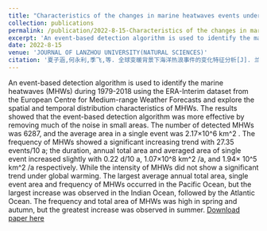```yaml
---
title: "Characteristics of the changes in marine heatwaves events under global warming"
collection: publications
permalink: /publication/2022-8-15-Characteristics of the changes in marine heatwaves events under global warming
excerpt: 'An event-based detection algorithm is used to identify the marine heatwaves (MHWs) during 1979-2018 using the ERA-Interim dataset from the European Centre for Medium-range Weather Forecasts and explore the spatial and temporal distribution characteristics of MHWs. The results showed that the event-based detection algorithm was more effective by removing much of the noise in small areas. The number of detected MHWs was 6287, and the average area in a single event was 2.17×10^6 km^2 . The frequency of MHWs showed a significant increasing trend with 27.35 events/10 a; the duration, annual total area and averaged area of single event increased slightly with 0.22 d/10 a, 1.07×10^8 km^2 /a, and 1.94× 10^5 km^2 /a respectively. While the intensity of MHWs did not show a significant trend under global warming. The largest average annual total area, single event area and frequency of MHWs occurred in the Pacific Ocean, but the largest increase was observed in the Indian Ocean, followed by the Atlantic Ocean. The frequency and total area of MHWs was high in spring and autumn, but the greatest increase was observed in summer.'
date: 2022-8-15
venue: 'JOURNAL OF LANZHOU UNIVERSITY(NATURAL SCIENCES)'
citation: '夏子涵,何永利,季飞,等. 全球变暖背景下海洋热浪事件的变化特征分析[J]. 兰州大学学报(自然科学版),2022,58(04):560-568.'
---
```

An event-based detection algorithm is used to identify the marine heatwaves (MHWs) during 1979-2018 using the ERA-Interim dataset from the European Centre for Medium-range Weather Forecasts and explore the spatial and temporal distribution characteristics of MHWs. The results showed that the event-based detection algorithm was more effective by removing much of the noise in small areas. The number of detected MHWs was 6287, and the average area in a single event was 2.17×10^6 km^2 . The frequency of MHWs showed a significant increasing trend with 27.35 events/10 a; the duration, annual total area and averaged area of single event increased slightly with 0.22 d/10 a, 1.07×10^8 km^2 /a, and 1.94× 10^5 km^2 /a respectively. While the intensity of MHWs did not show a significant trend under global warming. The largest average annual total area, single event area and frequency of MHWs occurred in the Pacific Ocean, but the largest increase was observed in the Indian Ocean, followed by the Atlantic Ocean. The frequency and total area of MHWs was high in spring and autumn, but the greatest increase was observed in summer.
[Download paper here](https://ir.lzu.edu.cn/handle/262010/485342)
